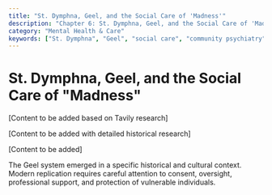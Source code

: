 ```yaml
---
title: "St. Dymphna, Geel, and the Social Care of 'Madness'"
description: "Chapter 6: St. Dymphna, Geel, and the Social Care of 'Madness'"
category: "Mental Health & Care"
keywords: ["St. Dymphna", "Geel", "social care", "community psychiatry", "hagiography"]
---
```


# St. Dymphna, Geel, and the Social Care of "Madness"

[Content to be added based on Tavily research]



[Content to be added with detailed historical research]



[Content to be added]

<ClinicalWarning>

The Geel system emerged in a specific historical and cultural context. Modern replication requires careful attention to consent, oversight, professional support, and protection of vulnerable individuals.

</ClinicalWarning>